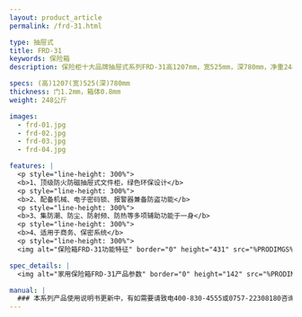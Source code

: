 ```yaml
---
layout: product_article
permalink: /frd-31.html

type: 抽屉式
title: FRD-31
keywords: 保险箱
description: 保险柜十大品牌抽屉式系列FRD-31高1207mm，宽525mm，深780mm，净重248公斤，配备机械、电子密码锁、报警器兼备防盗功能。

specs: (高)1207(宽)525(深)780mm
thickness: 门1.2mm，箱体0.8mm
weight: 248公斤

images:
  - frd-01.jpg
  - frd-02.jpg
  - frd-03.jpg
  - frd-04.jpg

features: |
  <p style="line-height: 300%">
  <b>1、顶级防火防磁抽屉式文件柜，绿色环保设计</b>
  <p style="line-height: 300%">
  <b>2、配备机械、电子密码锁、报警器兼备防盗功能</b>
  <p style="line-height: 300%">
  <b>3、集防潮、防尘、防射频、防热等多项辅助功能于一身</b>
  <p style="line-height: 300%">
  <b>4、适用于商务、保密系统</b>
  <p style="line-height: 300%">
  <img alt="保险箱FRD-31功能特征" border="0" height="431" src="%PRODIMGS%/frd-gn.jpg" width="333" />

spec_details: |
  <img alt="家用保险箱FRD-31产品参数" border="0" height="142" src="%PRODIMGS%/frd-cpcs.jpg" width="538" />

manual: |
  ### 本系列产品使用说明书更新中，有如需要请致电400-830-4555或0757-22308180咨询，谢谢！
---
```

